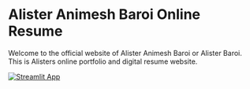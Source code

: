 # Alister Animesh Baroi Online Resume

Welcome to the official website of Alister Animesh Baroi or Alister Baroi. This is Alisters online portfolio and digital resume website.

[![Streamlit App](https://static.streamlit.io/badges/streamlit_badge_black_white.svg)](https://minhduc.streamlit.app/)
